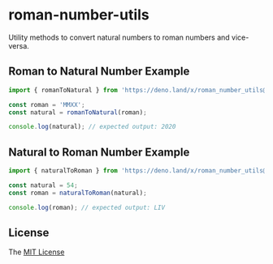 # roman-number-utils

Utility methods to convert natural numbers to roman numbers and vice-versa.

## Roman to Natural Number Example

```typescript
import { romanToNatural } from 'https://deno.land/x/roman_number_utils@1.0.1/mod.ts';

const roman = 'MMXX';
const natural = romanToNatural(roman);

console.log(natural); // expected output: 2020
```

## Natural to Roman Number Example

```typescript
import { naturalToRoman } from 'https://deno.land/x/roman_number_utils@1.0.1/mod.ts';

const natural = 54;
const roman = naturalToRoman(natural);

console.log(roman); // expected output: LIV
```

## License

The [MIT License](LICENSE)
